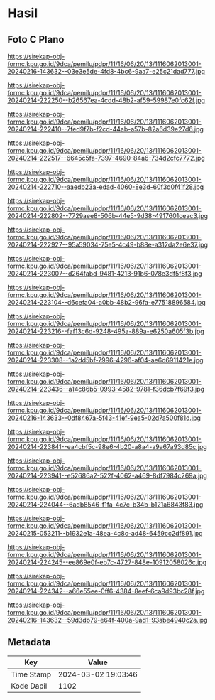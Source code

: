 # Hasil

## Foto C Plano

https://sirekap-obj-formc.kpu.go.id/9dca/pemilu/pdpr/11/16/06/20/13/1116062013001-20240216-143632--03e3e5de-4fd8-4bc6-9aa7-e25c21dad777.jpg

https://sirekap-obj-formc.kpu.go.id/9dca/pemilu/pdpr/11/16/06/20/13/1116062013001-20240214-222250--b26567ea-4cdd-48b2-af59-59987e0fc62f.jpg

https://sirekap-obj-formc.kpu.go.id/9dca/pemilu/pdpr/11/16/06/20/13/1116062013001-20240214-222410--7fed9f7b-f2cd-44ab-a57b-82a6d39e27d6.jpg

https://sirekap-obj-formc.kpu.go.id/9dca/pemilu/pdpr/11/16/06/20/13/1116062013001-20240214-222517--6645c5fa-7397-4690-84a6-734d2cfc7772.jpg

https://sirekap-obj-formc.kpu.go.id/9dca/pemilu/pdpr/11/16/06/20/13/1116062013001-20240214-222710--aaedb23a-edad-4060-8e3d-60f3d0f41f28.jpg

https://sirekap-obj-formc.kpu.go.id/9dca/pemilu/pdpr/11/16/06/20/13/1116062013001-20240214-222802--7729aee8-506b-44e5-9d38-4917601ceac3.jpg

https://sirekap-obj-formc.kpu.go.id/9dca/pemilu/pdpr/11/16/06/20/13/1116062013001-20240214-222927--95a59034-75e5-4c49-b88e-a312da2e6e37.jpg

https://sirekap-obj-formc.kpu.go.id/9dca/pemilu/pdpr/11/16/06/20/13/1116062013001-20240214-223007--d264fabd-9481-4213-91b6-078e3df5f8f3.jpg

https://sirekap-obj-formc.kpu.go.id/9dca/pemilu/pdpr/11/16/06/20/13/1116062013001-20240214-223104--d6cefa04-a0bb-48b2-96fa-e77518896584.jpg

https://sirekap-obj-formc.kpu.go.id/9dca/pemilu/pdpr/11/16/06/20/13/1116062013001-20240214-223216--faf13c6d-9248-495a-889a-e6250a605f3b.jpg

https://sirekap-obj-formc.kpu.go.id/9dca/pemilu/pdpr/11/16/06/20/13/1116062013001-20240214-223308--1a2dd5bf-7996-4296-af04-ae6d6911421e.jpg

https://sirekap-obj-formc.kpu.go.id/9dca/pemilu/pdpr/11/16/06/20/13/1116062013001-20240214-223436--a14c86b5-0993-4582-9781-f36dcb7f69f3.jpg

https://sirekap-obj-formc.kpu.go.id/9dca/pemilu/pdpr/11/16/06/20/13/1116062013001-20240216-143633--0df8467a-5f43-41ef-9ea5-02d7a500f81d.jpg

https://sirekap-obj-formc.kpu.go.id/9dca/pemilu/pdpr/11/16/06/20/13/1116062013001-20240214-223841--ea4cbf5c-98e6-4b20-a8a4-a9a67a93d85c.jpg

https://sirekap-obj-formc.kpu.go.id/9dca/pemilu/pdpr/11/16/06/20/13/1116062013001-20240214-223941--e52686a2-522f-4062-a469-8df7984c269a.jpg

https://sirekap-obj-formc.kpu.go.id/9dca/pemilu/pdpr/11/16/06/20/13/1116062013001-20240214-224044--6adb8546-f1fa-4c7c-b34b-b121a6843f83.jpg

https://sirekap-obj-formc.kpu.go.id/9dca/pemilu/pdpr/11/16/06/20/13/1116062013001-20240215-053211--b1932e1a-48ea-4c8c-ad48-6459cc2df891.jpg

https://sirekap-obj-formc.kpu.go.id/9dca/pemilu/pdpr/11/16/06/20/13/1116062013001-20240214-224245--ee869e0f-eb7c-4727-848e-10912058026c.jpg

https://sirekap-obj-formc.kpu.go.id/9dca/pemilu/pdpr/11/16/06/20/13/1116062013001-20240214-224342--a66e55ee-0ff6-4384-8eef-6ca9d93bc28f.jpg

https://sirekap-obj-formc.kpu.go.id/9dca/pemilu/pdpr/11/16/06/20/13/1116062013001-20240216-143632--59d3db79-e64f-400a-9ad1-93abe4940c2a.jpg


## Metadata

| Key        | Value               |
| ---------- | ------------------- |
| Time Stamp | 2024-03-02 19:03:46 |
| Kode Dapil | 1102                |



